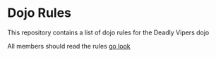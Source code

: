 Dojo Rules
==========

This repository contains a list of dojo rules for the Deadly Vipers dojo

All members should read the rules [ go look ](https://github.com/deadlyvipers)
